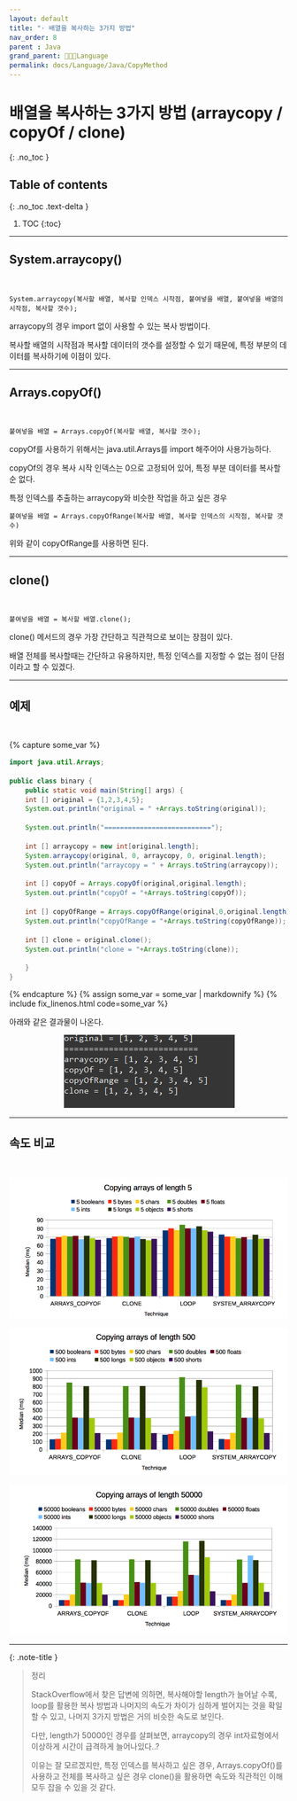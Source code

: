 ```yaml
---
layout: default
title: "· 배열을 복사하는 3가지 방법"
nav_order: 8
parent : Java
grand_parent: 👩🏻‍💻Language
permalink: docs/Language/Java/CopyMethod
---
```


# 배열을 복사하는 3가지 방법 (arraycopy / copyOf / clone)
{: .no_toc }

## Table of contents
{: .no_toc .text-delta }

1. TOC
{:toc}

---

## System.arraycopy()

<br>

```
System.arraycopy(복사할 배열, 복사할 인덱스 시작점, 붙여넣을 배열, 붙여넣을 배열의 시작점, 복사할 갯수);
```



arraycopy의 경우 import 없이 사용할 수 있는 복사 방법이다.



복사할 배열의 시작점과 복사할 데이터의 갯수를 설정할 수 있기 때문에, 특정 부분의 데이터를 복사하기에 이점이 있다.

------



## Arrays.copyOf()

<br>

```
붙여넣을 배열 = Arrays.copyOf(복사할 배열, 복사할 갯수);
```



copyOf를 사용하기 위해서는 java.util.Arrays를 import 해주어야 사용가능하다.



copyOf의 경우 복사 시작 인덱스는 0으로 고정되어 있어, 특정 부분 데이터를 복사할 순 없다.



특정 인덱스를 추출하는 arraycopy와 비슷한 작업을 하고 싶은 경우



```
붙여넣을 배열 = Arrays.copyOfRange(복사할 배열, 복사할 인덱스의 시작점, 복사할 갯수)
```



위와 같이 copyOfRange를 사용하면 된다.

------

## clone()

<br>

```
붙여넣을 배열 = 복사할 배열.clone();
```



clone() 메서드의 경우 가장 간단하고 직관적으로 보이는 장점이 있다.



배열 전체를 복사할때는 간단하고 유용하지만, 특정 인덱스를 지정할 수 없는 점이 단점이라고 할 수 있겠다.

------


## 예제

<br>

{% capture some_var %}
```java
import java.util.Arrays;

public class binary {
    public static void main(String[] args) {
    int [] original = {1,2,3,4,5};
    System.out.println("original = " +Arrays.toString(original));

    System.out.println("===========================");

    int [] arraycopy = new int[original.length];
    System.arraycopy(original, 0, arraycopy, 0, original.length);
    System.out.println("arraycopy = " + Arrays.toString(arraycopy));

    int [] copyOf = Arrays.copyOf(original,original.length);
    System.out.println("copyOf = "+Arrays.toString(copyOf));

    int [] copyOfRange = Arrays.copyOfRange(original,0,original.length);
    System.out.println("copyOfRange = "+Arrays.toString(copyOfRange));

    int [] clone = original.clone();
    System.out.println("clone = "+Arrays.toString(clone));

    }
}
```
{% endcapture %}
{% assign some_var = some_var | markdownify %}
{% include fix_linenos.html code=some_var %}

아래와 같은 결과물이 나온다.


<p align="center">
<img src="https://raw.githubusercontent.com/buinq/imageServer/main/img/image-20221018172502392.png" alt="image-20221018172502392"  />
</p>

------


## 속도 비교

<br>


<p align="center">
<img src="https://raw.githubusercontent.com/buinq/imageServer/main/img/image-20221018172534091.png" alt="image-20221018172534091" style="zoom: 80%;" />
</p>

<p align="center">
<img src="https://raw.githubusercontent.com/buinq/imageServer/main/img/image-20221018172601914.png" alt="image-20221018172601914" style="zoom:80%;" />
</p>

<p align="center">
<img src="https://raw.githubusercontent.com/buinq/imageServer/main/img/image-20221018172629824.png" alt="image-20221018172629824" style="zoom:80%;" />
</p>


------

{: .note-title }
> 정리
> 
> StackOverflow에서 찾은 답변에 의하면, 복사해야할 length가 늘어날 수록, loop를 활용한 복사 방법과 나머지의 속도가 차이가 심하게 벌어지는 것을 확일할 수 있고, 나머지 3가지 방법은 거의 비슷한 속도로 보인다.
>
> 다만, length가 50000인 경우를 살펴보면, arraycopy의 경우 int자료형에서 이상하게 시간이 급격하게 늘어나있다..?
>
> 이유는 잘 모르겠지만, 특정 인덱스를 복사하고 싶은 경우, Arrays.copyOf()를 사용하고 전체를 복사하고 싶은 경우 clone()을 활용하면 속도와 직관적인 이해 모두 잡을 수 있을 것 같다.